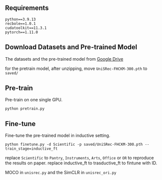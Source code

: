 ## Requirements
```
python==3.9.13
recbole==1.0.1
cudatoolkit==11.3.1
pytorch==1.11.0
```

## Download Datasets and Pre-trained Model
The datasets and the pre-trained model from [Google Drive](https://drive.google.com/drive/folders/1Uik0fMk4oquV_bS9lXTZuExAYbIDkEMW?usp=sharing)

for the pretrain model, after unzipping, move `UniSRec-FHCKM-300.pth` to `saved/`

## Pre-train
Pre-train on one single GPU.
```
python pretrain.py
```

## Fine-tune
Fine-tune the pre-trained model in inductive setting.
```
python finetune.py -d Scientific -p saved/UniSRec-FHCKM-300.pth --train_stage=inductive_ft
```
replace `Scientific` to `Pantry`, `Instruments`, `Arts`, `Office` or `OR` to reproduce the results on paper.
replace inductive_ft to trasductive_ft to fintune with ID.


MOCO in `unisrec.py` and the SimCLR in `unisrec_ori.py`
